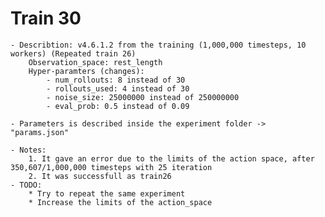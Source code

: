 # Train 30
	
	- Describtion: v4.6.1.2 from the training (1,000,000 timesteps, 10 workers)	(Repeated train 26)
		Observation_space: rest_length
		Hyper-paramters (changes):
			- num_rollouts: 8 instead of 30
			- rollouts_used: 4 instead of 30
			- noise_size: 25000000 instead of 250000000
			- eval_prob: 0.5 instead of 0.09

	- Parameters is described inside the experiment folder -> "params.json"

	- Notes:
		1. It gave an error due to the limits of the action space, after 350,607/1,000,000 timesteps with 25 iteration
		2. It was successfull as train26
	- TODO:
		* Try to repeat the same experiment
		* Increase the limits of the action_space

